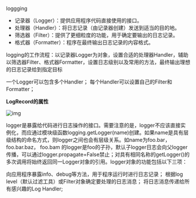 loggging

- 记录器（Logger）：提供应用程序代码直接使用的接口。
- 处理器（Handler）：将日志记录（由记录器创建）发送到适当的目的地。
- 筛选器（Filter）：提供了更细粒度的功能，用于确定要输出的日志记录。
- 格式器（Formatter）：程序在最终输出日志记录的内容格式。

logging的工作流程：以记录器Logger为对象，设置合适的处理器Handler，辅助以筛选器Filter、格式器Formatter，设置日志级别以及常用的方法，最终输出理想的日志记录给到指定目标

一个Logger可以包含多个Handler；
每个Handler可以设置自己的Filter和Formatter；

**LogRecord的属性**

![img](https://img-blog.csdnimg.cn/20200521174847446.png?x-oss-process=image/watermark,type_ZmFuZ3poZW5naGVpdGk,shadow_10,text_aHR0cHM6Ly9ibG9nLmNzZG4ubmV0L3dlaXhpbl80NzE1NDkwOQ==,size_16,color_FFFFFF,t_70)

logger是暴露给代码进行日志操作的接口。需要注意的是，logger不应该直接实例化，而应通过模块级函数logging.getLogger(name)创建。如果name是具有层级结构的命名方式，则logger之间也会有层级关系。如name为foo.bar，foo.bar.baz， foo.bam 的logger是foo的子孙，默认子logger日志会向父logger传播，可以通过logger.propagate=False禁止；对具有相同名称的getLogger()的多次调用将始终返回同一Logger对象的引用。logger对象的功能包括以下三项：

向应用程序暴露info、debug等方法，用于程序运行时进行日志记录；
根据log level（默认过滤工具）或Filter对象确定要处理的日志消息；
将日志消息传递给所有感兴趣的Log Handler;

